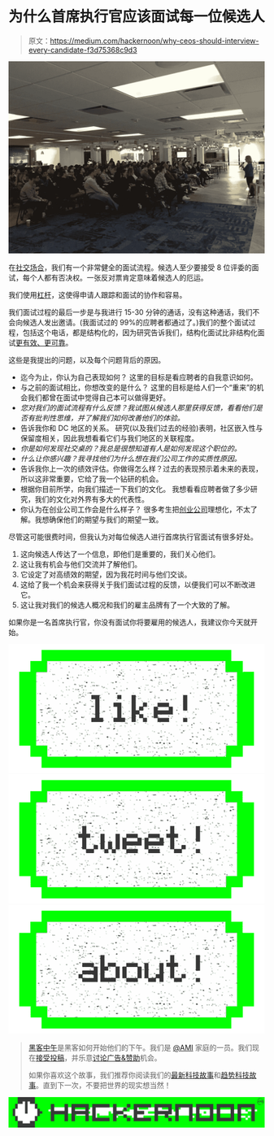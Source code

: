 # 为什么首席执行官应该面试每一位候选人

> 原文：<https://medium.com/hackernoon/why-ceos-should-interview-every-candidate-f3d75368c9d3>

![](img/00caa337226d3047c690d952714fbb59.png)

在[社交场合](http://www.socialtables.com)，我们有一个非常健全的面试流程。候选人至少要接受 8 位评委的面试，每个人都有否决权。一张反对票肯定意味着候选人的厄运。

我们使用[杠杆](http://www.lever.co)，这使得申请人跟踪和面试的协作和容易。

我们面试过程的最后一步是与我进行 15-30 分钟的通话，没有这种通话，我们不会向候选人发出邀请。(我面试过的 99%的应聘者都通过了。)我们的整个面试过程，包括这个电话，都是结构化的，因为研究告诉我们，结构化面试比非结构化面试[更有效、更可靠](http://www.workforce.com/articles/structured-interviews-may-be-more-valid-and-more-reliable)。

这些是我提出的问题，以及每个问题背后的原因。

*   迄今为止，你认为自己表现如何？
    这里的目标是看应聘者的自我意识如何。
*   与之前的面试相比，你想改变的是什么？
    这里的目标是给人们一个“重来”的机会我们都曾在面试中觉得自己本可以做得更好。
*   *您对我们的面试流程有什么反馈？我试图从候选人那里获得反馈，看看他们是否有批判性思维，并了解我们如何改善他们的体验。*
*   告诉我你和 DC 地区的关系。
    研究(以及我们过去的经验)表明，社区嵌入性与保留度相关，因此我想看看它们与我们地区的关联程度。
*   *你是如何发现社交桌的？我总是很想知道有人是如何发现这个职位的。*
*   *什么让你感兴趣？我寻找他们为什么想在我们公司工作的实质性原因。*
*   告诉我你上一次的绩效评估。你做得怎么样？过去的表现预示着未来的表现，所以这非常重要，它给了我一个钻研的机会。
*   根据你目前所学，向我们描述一下我们的文化。
    我想看看应聘者做了多少研究，我们的文化对外界有多大的代表性。
*   你认为在创业公司工作会是什么样子？
    很多考生把[创业公司](https://hackernoon.com/tagged/startups)理想化，不太了解。我想确保他们的期望与我们的期望一致。

尽管这可能很费时间，但我认为对每位候选人进行首席执行官面试有很多好处。

1.  这向候选人传达了一个信息，即他们是重要的，我们关心他们。
2.  这让我有机会与他们交流并了解他们。
3.  它设定了对高绩效的期望，因为我花时间与他们交谈。
4.  这给了我一个机会来获得关于我们面试过程的反馈，以便我们可以不断改进它。
5.  这让我对我们的候选人概况和我们的雇主品牌有了一个大致的了解。

如果你是一名首席执行官，你没有面试你将要雇用的候选人，我建议你今天就开始。

[![](img/50ef4044ecd4e250b5d50f368b775d38.png)](http://bit.ly/HackernoonFB)[![](img/979d9a46439d5aebbdcdca574e21dc81.png)](https://goo.gl/k7XYbx)[![](img/2930ba6bd2c12218fdbbf7e02c8746ff.png)](https://goo.gl/4ofytp)

> [黑客中午](http://bit.ly/Hackernoon)是黑客如何开始他们的下午。我们是 [@AMI](http://bit.ly/atAMIatAMI) 家庭的一员。我们现在[接受投稿](http://bit.ly/hackernoonsubmission)，并乐意[讨论广告&赞助](mailto:partners@amipublications.com)机会。
> 
> 如果你喜欢这个故事，我们推荐你阅读我们的[最新科技故事](http://bit.ly/hackernoonlatestt)和[趋势科技故事](https://hackernoon.com/trending)。直到下一次，不要把世界的现实想当然！

[![](img/be0ca55ba73a573dce11effb2ee80d56.png)](https://goo.gl/Ahtev1)